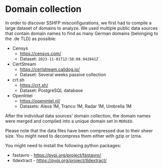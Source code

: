 Domain collection
=====================

In order to discover SSHFP misconfigurations, we first had to compile a large dataset of domains to analyze. We used multiple public data sources that contain domain names to find as many German domains (belonging to the .de TLD) as possible:

- Censys 
	- https://censys.com/
	- Dataset: `2023-11-01T12:50:08.942841Z`
- CertStream 
	- https://certstream.calidog.io/
	- Dataset: Several weeks passive collection
- crt.sh 
	- https://crt.sh/
	- Dataset: PostgreSQL database
- OpenIntel
	- https://openintel.nl/
	- Datasets: Alexa 1M, Tranco 1M, Radar 1M, Umbrella 1M

After the individual data sources' domain collection, the domain names were merged and compiled into a unique domain set in `MERGED`.

Please note that the data files have been compressed due to their sheer size. You might need to decompress them either with gzip or lzma.

You might need to install the following python packages:

- fastavro - https://pypi.org/project/fastavro/
- tldextract - https://pypi.org/project/tldextract/